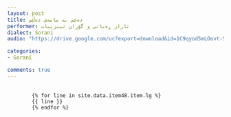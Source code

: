 ```yaml
---
layout: post
title: دەچم بە مامەی دەڵێم
performer: ئاراز ڕەباتی و گۆران ئینزیبات
dialect: Sorani
audio: "https://drive.google.com/uc?export=download&id=1C9qyod5mLOovt-SSOP13f0_34TY1ZHcb"

categories:
- Goranî

comments: true
---
```


<div class="language-plaintext highlighter-rouge">
    <div class="highlight">
        <pre class="highlight">
            <code>
        {% for line in site.data.item48.item.lg %}
        {{ line }}
        {% endfor %}
            </code>
        </pre>
    </div>
</div>

